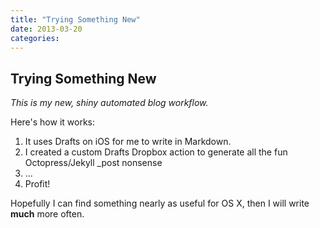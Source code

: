 ```yaml
---
title: "Trying Something New"
date: 2013-03-20
categories:
---
```

Trying Something New
---
_This is my new, shiny automated blog workflow._

Here's how it works:

1. It uses Drafts on iOS for me to write in Markdown.
2. I created a custom Drafts Dropbox action to generate all the fun Octopress/Jekyll _post nonsense
3. ...
4. Profit!

Hopefully I can find something nearly as useful for OS X, then I will write __much__ more often.
